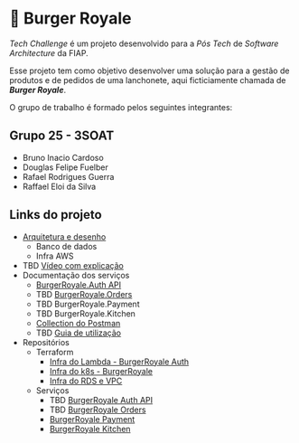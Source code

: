 # 🍔 Burger Royale

_Tech Challenge_ é um projeto desenvolvido para a _Pós Tech_ de _Software Architecture_ da FIAP.

Esse projeto tem como objetivo desenvolver uma solução para a gestão de produtos e de pedidos de uma lanchonete, aqui ficticiamente chamada de _**Burger Royale**_.

O grupo de trabalho é formado pelos seguintes integrantes:

## Grupo 25 - 3SOAT
* Bruno Inacio Cardoso
* Douglas Felipe Fuelber
* Rafael Rodrigues Guerra
* Raffael Eloi da Silva

## Links do projeto

- [Arquitetura e desenho](https://github.com/FiapSoftwareArquitectureTechChallange/.github/wiki/Arquitetura-da-Solu%C3%A7%C3%A3o)
    - Banco de dados
    - Infra AWS
- TBD [Vídeo com explicação](https://www.youtube.com/watch?v=-G2csOKaOIM)
- Documentação dos serviços
    - [BurgerRoyale.Auth API](https://github.com/FiapSoftwareArquitectureTechChallange/.github/wiki/API-BurgerRoyale-Auth)
    - TBD [BurgerRoyale.Orders](https://github.com/FiapSoftwareArquitectureTechChallange/.github/wiki/API-BurgerRoyale)
    - TBD BurgerRoyale.Payment
    - TBD BurgerRoyale.Kitchen
    - [Collection do Postman](https://github.com/FiapSoftwareArquitectureTechChallange/.github/blob/main/BurgerRoyale_Collection_v2.1.0.postman_collection)
    - TBD [Guia de utilização](https://github.com/FiapSoftwareArquitectureTechChallange/.github/wiki/Guia-de-utiliza%C3%A7%C3%A3o)
- Repositórios
    - Terraform
       - [Infra do Lambda - BurgerRoyale Auth](https://github.com/FiapSoftwareArquitectureTechChallange/BurgerRoyale.Auth.Infra.Terraform)
       - [Infra do k8s - BurgerRoyale](https://github.com/FiapSoftwareArquitectureTechChallange/kubeterraform)
       - [Infra do RDS e VPC](https://github.com/FiapSoftwareArquitectureTechChallange/dbterraform)
   - Serviços
       - TBD [BurgerRoyale Auth API](https://github.com/FiapSoftwareArquitectureTechChallange/BurgerRoyale.Auth)
       - TBD [BurgerRoyale Orders](https://github.com/FiapSoftwareArquitectureTechChallange/BurgerRoyale)
       - [BurgerRoyale Payment](https://github.com/FiapSoftwareArquitectureTechChallange/BurgerRoyale.Payment)
       - [BurgerRoyale Kitchen](https://github.com/FiapSoftwareArquitectureTechChallange/BurgerRoyale.Kitchen)
